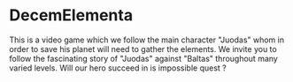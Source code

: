 # DecemElementa
This is a video game which we follow the main character "Juodas" whom in order to save his planet will need to gather the elements. We invite you to follow the fascinating story of "Juodas" against "Baltas" throughout many varied levels. Will our hero succeed in is impossible quest ?
